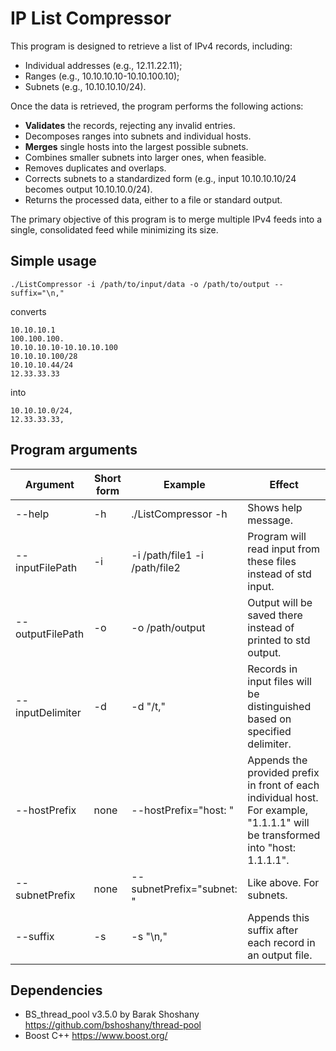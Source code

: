 # IP List Compressor

This program is designed to retrieve a list of IPv4 records, including:

- Individual addresses (e.g., 12.11.22.11);
- Ranges (e.g., 10.10.10.10-10.10.100.10);
- Subnets (e.g., 10.10.10.10/24).

Once the data is retrieved, the program performs the following actions:

- <b>Validates</b> the records, rejecting any invalid entries.
- Decomposes ranges into subnets and individual hosts.
- <b>Merges</b> single hosts into the largest possible subnets.
- Combines smaller subnets into larger ones, when feasible.
- Removes duplicates and overlaps.
- Corrects subnets to a standardized form (e.g., input 10.10.10.10/24 becomes output 10.10.10.0/24).
- Returns the processed data, either to a file or standard output.

The primary objective of this program is to merge multiple IPv4 feeds into a single, consolidated feed while minimizing its size.

## Simple usage
```
./ListCompressor -i /path/to/input/data -o /path/to/output --suffix="\n,"
```
converts
```
10.10.10.1
100.100.100.
10.10.10.10-10.10.10.100
10.10.10.100/28
10.10.10.44/24
12.33.33.33
```
into
```
10.10.10.0/24,
12.33.33.33,
```

## Program arguments
Argument  | Short form | Example | Effect
------------- | ------------- | ------------- | -------------
--help  | -h | ./ListCompressor -h | Shows help message. 
--inputFilePath  | -i | -i /path/file1 -i /path/file2 | Program will read input from these files instead of std input.
--outputFilePath | -o | -o /path/output | Output will be saved there instead of printed to std output.
--inputDelimiter | -d | -d "/t," | Records in input files will be distinguished based on specified delimiter.
--hostPrefix | none | --hostPrefix="host: " | Appends the provided prefix in front of each individual host. For example, "1.1.1.1" will be transformed into "host: 1.1.1.1".
--subnetPrefix | none | --subnetPrefix="subnet: " | Like above. For subnets.
--suffix | -s | -s "\n," | Appends this suffix after each record in an output file.

## Dependencies
- BS_thread_pool v3.5.0 by Barak Shoshany https://github.com/bshoshany/thread-pool
- Boost C++ https://www.boost.org/
